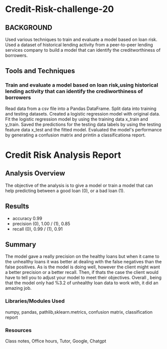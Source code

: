 # Credit-Risk-challenge-20


## BACKGROUND
Used various techniques to train and evaluate a model based on loan risk. Used a dataset of historical lending activity from a peer-to-peer lending services company to build a model that can identify the creditworthiness of borrowers.

## Tools and Techniques

### Train and evaluate a model based on loan risk,using historical lending activity that can identify the crediworthiness of borrowers ###

Read data from a csv file into a Pandas DataFrame. Split data into training and testing datasets. Created a logistic regression model with original data. Fit the logistic regression model by using the training data x_train and y_train. Saved the predictions for the testing data labels by using the testing feature data x_test and the fitted model. Evaluated the model's performance by generating a confusion matrix and printin a classificationa report.

# Credit Risk Analysis Report

## Analysis Overview ##

  The objective of the analysis is to give a model or train a model that can help predicting between a good loan (0), or a bad loan (1).

## Results ##

  - accuracy           0.99
  - precision (0), 1.00 / (1), 0.85
  - recall    (0), 0.99 / (1), 0.91


## Summary 
 The model gave a really precision on the healthy loans but when it came to the unhealthy loans it was better at dealing with the false negatives than the false positives. As is the model is doing well, however the client might want a better  precision or a better recall. Then, if thats the case the client would have to tell you to adjust your model to meet their objectives. Overall , being that the model only had %3.2 of unhealthy loan data to work with, it did an amazing job.

### Libraries/Modules Used
numpy, pandas, pathlib,sklearn.metrics, confusion matrix, classification report

### Resources
 Class notes, Office hours, Tutor, Google, Chatgpt

